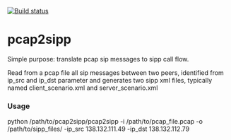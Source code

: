 [![Build status](https://api.travis-ci.org/superfast1979/pcap2sipp.svg?branch=master)](https://travis-ci.org/superfast1979)

# pcap2sipp
Simple purpose: translate pcap sip messages to sipp call flow.

Read from a pcap file all sip messages between two peers, identified from ip_src and ip_dst parameter and generates two sipp xml files, typically named client_scenario.xml and server_scenario.xml

### Usage
python /path/to/pcap2sipp/pcap2sipp -i /path/to/pcap_file.pcap -o /path/to/sipp_files/ -ip_src 138.132.111.49 -ip_dst 138.132.112.79


